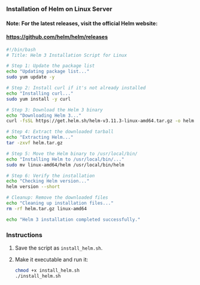 ### Installation of Helm on Linux Server

#### Note: For the latest releases, visit the official Helm website: 
#### https://github.com/helm/helm/releases

```bash
#!/bin/bash
# Title: Helm 3 Installation Script for Linux

# Step 1: Update the package list
echo "Updating package list..."
sudo yum update -y

# Step 2: Install curl if it's not already installed
echo "Installing curl..."
sudo yum install -y curl

# Step 3: Download the Helm 3 binary
echo "Downloading Helm 3..."
curl -fsSL https://get.helm.sh/helm-v3.11.3-linux-amd64.tar.gz -o helm.tar.gz

# Step 4: Extract the downloaded tarball
echo "Extracting Helm..."
tar -zxvf helm.tar.gz

# Step 5: Move the Helm binary to /usr/local/bin/
echo "Installing Helm to /usr/local/bin/..."
sudo mv linux-amd64/helm /usr/local/bin/helm

# Step 6: Verify the installation
echo "Checking Helm version..."
helm version --short

# Cleanup: Remove the downloaded files
echo "Cleaning up installation files..."
rm -rf helm.tar.gz linux-amd64

echo "Helm 3 installation completed successfully."
```

### Instructions
1. Save the script as `install_helm.sh`.
2. Make it executable and run it:

   ```bash
   chmod +x install_helm.sh
   ./install_helm.sh
   ```
